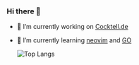 ### Hi there 👋

- 🔭 I’m currently working on [Cocktell.de](https://github.com/Blacktea1501/Cocktell.de)
- 🌱 I’m currently learning [neovim](https://neovim.io/) and [GO](https://go.dev/)

  ![Top Langs](https://github-readme-stats-4xjb.vercel.app/api/top-langs/?username=donatienLeray&layout=compact)

